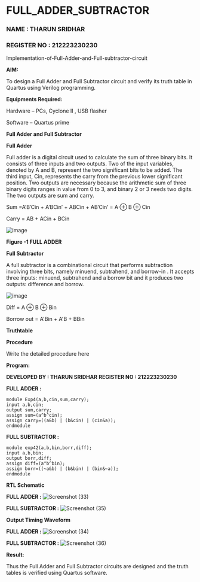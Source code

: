 # FULL_ADDER_SUBTRACTOR

### NAME : THARUN SRIDHAR 
### REGISTER NO : 212223230230

Implementation-of-Full-Adder-and-Full-subtractor-circuit

**AIM:**

To design a Full Adder and Full Subtractor circuit and verify its truth table in Quartus using Verilog programming.

**Equipments Required:**

Hardware – PCs, Cyclone II , USB flasher

Software – Quartus prime

**Full Adder and Full Subtractor**

**Full Adder**

Full adder is a digital circuit used to calculate the sum of three binary bits. It consists of three inputs and two outputs. Two of the input variables, denoted by A and B, represent the two significant bits to be added. The third input, Cin, represents the carry from the previous lower significant position. Two outputs are necessary because the arithmetic sum of three binary digits ranges in value from 0 to 3, and binary 2 or 3 needs two digits. The two outputs are sum and carry.

Sum =A’B’Cin + A’BCin’ + ABCin + AB’Cin’ = A ⊕ B ⊕ Cin 

Carry = AB + ACin + BCin

![image](https://github.com/naavaneetha/FULL_ADDER_SUBTRACTOR/assets/154305477/0f30ba51-5ffb-4198-845f-18e054f675e7)

**Figure -1 FULL ADDER**

**Full Subtractor**

A full subtractor is a combinational circuit that performs subtraction involving three bits, namely minuend, subtrahend, and borrow-in . It accepts three inputs: minuend, subtrahend and a borrow bit and it produces two outputs: difference and borrow.

![image](https://github.com/naavaneetha/FULL_ADDER_SUBTRACTOR/assets/154305477/02b24f51-ab51-4304-9ad6-7b81ffc1ead5)

Diff = A ⊕ B ⊕ Bin 

Borrow out = A'Bin + A'B + BBin

**Truthtable**

**Procedure**

Write the detailed procedure here

**Program:**

**DEVELOPED BY : THARUN SRIDHAR**
**REGISTER NO : 212223230230**

**FULL ADDER :**

```
module Exp4(a,b,cin,sum,carry);
input a,b,cin;
output sum,carry;
assign sum=(a^b^cin);
assign carry=((a&b) | (b&cin) | (cin&a));
endmodule
```

**FULL SUBTRACTOR :**

```
module exp42(a,b,bin,borr,diff);
input a,b,bin;
output borr,diff;
assign diff=(a^b^bin);
assign borr=((~a&b) | (b&bin) | (bin&~a));
endmodule
```

**RTL Schematic**

**FULL ADDER :**
![Screenshot (33)](https://github.com/user-attachments/assets/22148e0f-c140-414b-9067-5c9232ccae4a)

**FULL SUBTRACTOR :**
![Screenshot (35)](https://github.com/user-attachments/assets/53ccae34-1e46-4710-abfe-5f8ed4f54c5a)


**Output Timing Waveform**

**FULL ADDER :**
![Screenshot (34)](https://github.com/user-attachments/assets/36c30f2b-b3ee-4a07-9b89-9f113a678411)

**FULL SUBTRACTOR :**
![Screenshot (36)](https://github.com/user-attachments/assets/751f1f51-abe1-4685-8886-6e802607827a)


**Result:**

Thus the Full Adder and Full Subtractor circuits are designed and the truth tables is verified using Quartus software.



